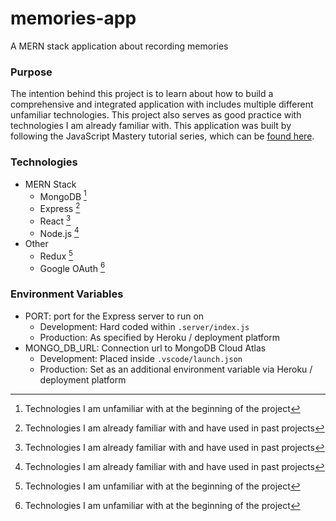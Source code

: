 # memories-app
A MERN stack application about recording memories

### Purpose
The intention behind this project is to learn about how to build a comprehensive and integrated application with includes multiple different unfamiliar technologies.
This project also serves as good practice with technologies I am already familiar with.
This application was built by following the JavaScript Mastery tutorial series, which can be [found here](https://www.youtube.com/watch?v=ngc9gnGgUdA&list=PL6QREj8te1P7VSwhrMf3D3Xt4V6_SRkhu).

### Technologies
- MERN Stack
    - MongoDB [^1]
    - Express [^2]
    - React [^2]
    - Node.js [^2]
- Other
    - Redux [^1]
    - Google OAuth [^1]

[^1]: Technologies I am unfamiliar with at the beginning of the project
[^2]: Technologies I am already familiar with and have used in past projects

### Environment Variables
- PORT: port for the Express server to run on
    - Development: Hard coded within `.server/index.js`
    - Production: As specified by Heroku / deployment platform
- MONGO_DB_URL: Connection url to MongoDB Cloud Atlas
    - Development: Placed inside `.vscode/launch.json`
    - Production: Set as an additional environment variable via Heroku / deployment platform
